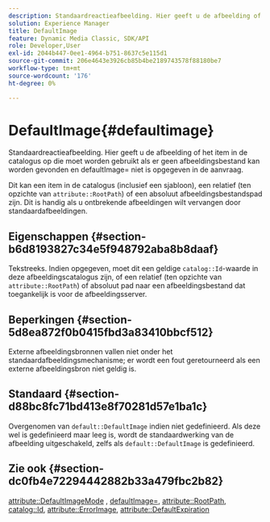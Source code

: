 ```yaml
---
description: Standaardreactieafbeelding. Hier geeft u de afbeelding of het item in de catalogus op die moet worden gebruikt als er geen afbeeldingsbestand kan worden gevonden en defaultImage= niet is opgegeven in de aanvraag.
solution: Experience Manager
title: DefaultImage
feature: Dynamic Media Classic, SDK/API
role: Developer,User
exl-id: 2044b447-0ee1-4964-b751-8637c5e115d1
source-git-commit: 206e4643e3926cb85b4be2189743578f88180be7
workflow-type: tm+mt
source-wordcount: '176'
ht-degree: 0%

---
```


# DefaultImage{#defaultimage}

Standaardreactieafbeelding. Hier geeft u de afbeelding of het item in de catalogus op die moet worden gebruikt als er geen afbeeldingsbestand kan worden gevonden en defaultImage= niet is opgegeven in de aanvraag.

Dit kan een item in de catalogus (inclusief een sjabloon), een relatief (ten opzichte van `attribute::RootPath`) of een absoluut afbeeldingsbestandspad zijn. Dit is handig als u ontbrekende afbeeldingen wilt vervangen door standaardafbeeldingen.

## Eigenschappen {#section-b6d8193827c34e5f948792aba8b8daaf}

Tekstreeks. Indien opgegeven, moet dit een geldige `catalog::Id`-waarde in deze afbeeldingscatalogus zijn, of een relatief (ten opzichte van `attribute::RootPath`) of absoluut pad naar een afbeeldingsbestand dat toegankelijk is voor de afbeeldingsserver.

## Beperkingen {#section-5d8ea872f0b0415fbd3a83410bbcf512}

Externe afbeeldingsbronnen vallen niet onder het standaardafbeeldingsmechanisme; er wordt een fout geretourneerd als een externe afbeeldingsbron niet geldig is.

## Standaard {#section-d88bc8fc71bd413e8f70281d57e1ba1c}

Overgenomen van `default::DefaultImage` indien niet gedefinieerd. Als deze wel is gedefinieerd maar leeg is, wordt de standaardwerking van de afbeelding uitgeschakeld, zelfs als `default::DefaultImage` is gedefinieerd.

## Zie ook {#section-dc0fb4e72294442882b33a479fbc2b82}

[attribute::DefaultImageMode](../../../../../is-api/image-catalog/image-serving-api-ref/c-image-catalog-reference/c-attributes-reference/r-defaultimagemode.md#reference-8a996af162f84e46bbe9e6e0d4e26782) ,  [defaultImage=](../../../../../is-api/image-catalog/image-serving-api-ref/c-image-catalog-reference/c-attributes-reference/r-is-cat-defaultimage.md#reference-8e9900e129f54ed68462a3c2fc3bc433),  [attribute::RootPath](../../../../../is-api/image-catalog/image-serving-api-ref/c-image-catalog-reference/c-attributes-reference/r-rootpath.md#reference-17d57e5967be403b8408fa7214017494),  [catalog::Id](/help/aem-is-ir-api/is-api/image-catalog/image-serving-api-ref/c-image-catalog-reference/c-image-svg-data-reference/c-image-data-reference/r-id-cat.md),  [attribute::ErrorImage](../../../../../is-api/image-catalog/image-serving-api-ref/c-image-catalog-reference/c-attributes-reference/r-errorimage.md#reference-c494d5d8b2584fe3800f35baabd0292c),  [attribute::DefaultExpiration](../../../../../is-api/image-catalog/image-serving-api-ref/c-image-catalog-reference/c-attributes-reference/r-defaultexpiration.md#reference-0526166fab654fceb243b75d1ea4f0cf)
